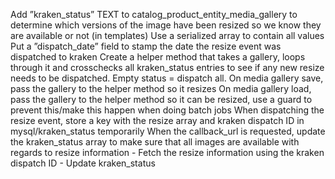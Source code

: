 Add ”kraken_status” TEXT to catalog_product_entity_media_gallery to determine which versions of the image have been resized so we know they are available or not (in templates)
    Use a serialized array to contain all values
    Put a ”dispatch_date” field to stamp the date the resize event was dispatched to kraken
Create a helper method that takes a gallery, loops through it and crosschecks all kraken_status entries to see if any new resize needs to be dispatched. Empty status = dispatch all.
On media gallery save, pass the gallery to the helper method so it resizes
On media gallery load, pass the gallery to the helper method so it can be resized, use a guard to prevent this/make this happen when doing batch jobs
When dispatching the resize event, store a key with the resize array and kraken dispatch ID in mysql/kraken_status temporarily
When the callback_url is requested, update the kraken_status array to make sure that all images are available with regards to resize information
    - Fetch the resize information using the kraken dispatch ID
    - Update kraken_status
